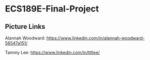 # ECS189E-Final-Project

## Picture Links
Alannah Woodward: https://www.linkedin.com/in/alannah-woodward-56547a151/

Tammy Lee: https://www.linkedin.com/in/tttlee/
